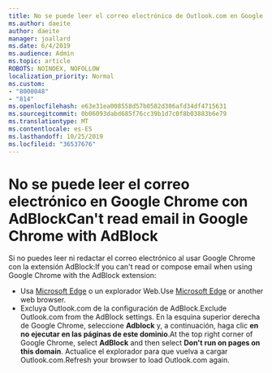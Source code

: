 ```yaml
---
title: No se puede leer el correo electrónico de Outlook.com en Google Chrome con AdBlock
ms.author: daeite
author: daeite
manager: joallard
ms.date: 6/4/2019
ms.audience: Admin
ms.topic: article
ROBOTS: NOINDEX, NOFOLLOW
localization_priority: Normal
ms.custom:
- "8000048"
- "814"
ms.openlocfilehash: e63e31ea008558d57b0582d306afd34df4715631
ms.sourcegitcommit: 0b06093dabd685f76cc39b1d7c0f8b03883b6e79
ms.translationtype: MT
ms.contentlocale: es-ES
ms.lasthandoff: 10/25/2019
ms.locfileid: "36537676"
---
```

# <a name="cant-read-email-in-google-chrome-with-adblock"></a><span data-ttu-id="2d0a3-102">No se puede leer el correo electrónico en Google Chrome con AdBlock</span><span class="sxs-lookup"><span data-stu-id="2d0a3-102">Can't read email in Google Chrome with AdBlock</span></span>

<span data-ttu-id="2d0a3-103">Si no puedes leer ni redactar el correo electrónico al usar Google Chrome con la extensión AdBlock:</span><span class="sxs-lookup"><span data-stu-id="2d0a3-103">If you can't read or compose email when using Google Chrome with the AdBlock extension:</span></span>

- <span data-ttu-id="2d0a3-104">Usa [Microsoft Edge](https://go.microsoft.com/fwlink/p/?linkid=2001503&amp;clcid=0x409) o un explorador Web.</span><span class="sxs-lookup"><span data-stu-id="2d0a3-104">Use [Microsoft Edge](https://go.microsoft.com/fwlink/p/?linkid=2001503&amp;clcid=0x409) or another web browser.</span></span>
- <span data-ttu-id="2d0a3-105">Excluya Outlook.com de la configuración de AdBlock.</span><span class="sxs-lookup"><span data-stu-id="2d0a3-105">Exclude Outlook.com from the AdBlock settings.</span></span> <span data-ttu-id="2d0a3-106">En la esquina superior derecha de Google Chrome, seleccione **Adblock** y, a continuación, haga clic **en no ejecutar en las páginas de este dominio**.</span><span class="sxs-lookup"><span data-stu-id="2d0a3-106">At the top right corner of Google Chrome, select **AdBlock** and then select **Don't run on pages on this domain**.</span></span> <span data-ttu-id="2d0a3-107">Actualice el explorador para que vuelva a cargar Outlook.com.</span><span class="sxs-lookup"><span data-stu-id="2d0a3-107">Refresh your browser to load Outlook.com again.</span></span>